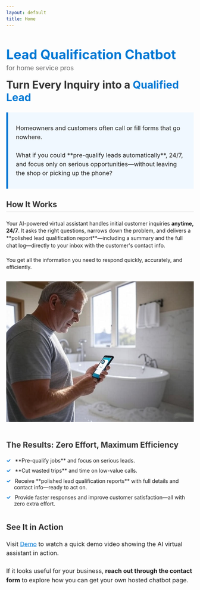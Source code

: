 ```yaml
---
layout: default
title: Home
---
```


<h1 style="color: #0078d4; font-size: 2.5em; font-weight: bold;">Lead Qualification Chatbot</h1>

<p style="font-size: 1.25em; color: #666; margin-top: -1em; margin-bottom: 1em;">for home service pros</p>

<h2 style="font-size: 2em; color: #333; margin-top: 0.5em;">Turn Every Inquiry into a <span style="color: #0078d4;">Qualified Lead</span></h2>

<div style="border-left: 5px solid #0078d4; background-color: #f0f8ff; padding: 1em 1.5em; margin: 1.5em 0;">
    <p style="font-size: 1.15em; line-height: 1.5;">
        Homeowners and customers often call or fill forms that go nowhere. 
        <br><br>
        What if you could **pre-qualify leads automatically**, 24/7, and focus only on serious opportunities—without leaving the shop or picking up the phone?
    </p>
</div>

<h3 style="font-size: 1.5em; color: #333; border-bottom: 2px solid #eee; padding-bottom: 0.3em;">How It Works</h3>

<p style="line-height: 1.4;">
    Your AI-powered virtual assistant handles initial customer inquiries <b>anytime, 24/7</b>. It asks the right questions, narrows down the problem, and delivers a **polished lead qualification report**—including a summary and the full chat log—directly to your inbox with the customer's contact info. 
    <br><br>
    You get all the information you need to respond quickly, accurately, and efficiently.
</p>

<img src="/assets/images/image.jpg" alt="Homeowner using chatbot" style="max-width: 100%; height: auto; margin: 1em 0;">

<h3 style="font-size: 1.5em; color: #333; margin-top: 1.5em;">The Results: Zero Effort, Maximum Efficiency</h3>

<ul style="list-style-type: none; padding-left: 0;">
    <li style="margin-bottom: 0.75em; padding-left: 1.5em; text-indent: -1.5em;">
        <span style="color: #0078d4; font-weight: bold; margin-right: 0.5em;">&#10003;</span> **Pre-qualify jobs** and focus on serious leads.
    </li>
    <li style="margin-bottom: 0.75em; padding-left: 1.5em; text-indent: -1.5em;">
        <span style="color: #0078d4; font-weight: bold; margin-right: 0.5em;">&#10003;</span> **Cut wasted trips** and time on low-value calls.
    </li>
    <li style="margin-bottom: 0.75em; padding-left: 1.5em; text-indent: -1.5em;">
        <span style="color: #0078d4; font-weight: bold; margin-right: 0.5em;">&#10003;</span> Receive **polished lead qualification reports** with full details and contact info—ready to act on.
    </li>
    <li style="margin-bottom: 0.75em; padding-left: 1.5em; text-indent: -1.5em;">
        <span style="color: #0078d4; font-weight: bold; margin-right: 0.5em;">&#10003;</span> Provide faster responses and improve customer satisfaction—all with zero extra effort.
    </li>
</ul>

<h3 style="font-size: 1.5em; color: #333; margin-top: 2em;">See It in Action</h3>

<p style="font-size: 1.15em; line-height: 1.5;">
    Visit <a href="https://youtu.be/chtCykQpBmc" target="_blank" style="color: #0078d4; text-decoration: underline;">Demo</a> to watch a quick demo video showing the AI virtual assistant in action. 
    <br><br>
    If it looks useful for your business, <strong>reach out through the contact form</strong> to explore how you can get your own hosted chatbot page.
</p>
